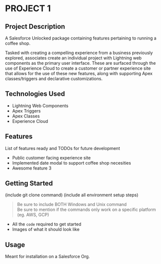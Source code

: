 # PROJECT 1

## Project Description

A Salesforce Unlocked package containing features pertaining to running a coffee shop.

Tasked with creating a compelling experience from a business previously explored, associates create an individual project with Lightning web components as the primary user interface. These are surfaced through the use of Experience Cloud to create a customer or partner experience site that allows for the use of these new features, along with supporting Apex classes/triggers and declarative customizations.

## Technologies Used

* Lightning Web Components
* Apex Triggers
* Apex Classes
* Experience Cloud

## Features

List of features ready and TODOs for future development
* Public customer facing experience site
* Implemented date modal to support coffee shop necesities
* Awesome feature 3

## Getting Started
   
(include git clone command)
(include all environment setup steps)

> Be sure to include BOTH Windows and Unix command  
> Be sure to mention if the commands only work on a specific platform (eg. AWS, GCP)

- All the `code` required to get started
- Images of what it should look like

## Usage

Meant for installation on a Salesforce Org.
